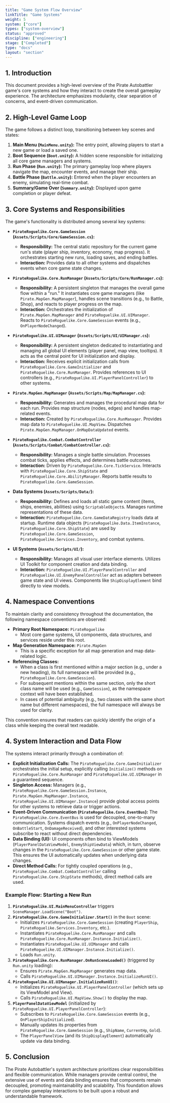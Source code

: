 ```yaml
---
title: "Game System Flow Overview"
linkTitle: "Game Systems"
weight: 5
system: ["core"]
types: ["system-overview"]
status: "approved"
discipline: ["engineering"]
stage: ["Completed"]
type: "docs"
layout: "section"
---
```


## 1. Introduction

This document provides a high-level overview of the Pirate Autobattler game's core systems and how they interact to create the overall gameplay experience. The architecture emphasizes modularity, clear separation of concerns, and event-driven communication.

## 2. High-Level Game Loop

The game follows a distinct loop, transitioning between key scenes and states:

1.  **Main Menu (`MainMenu.unity`):** The entry point, allowing players to start a new game or load a saved one.
2.  **Boot Sequence (`Boot.unity`):** A hidden scene responsible for initializing all core game managers and systems.
3.  **Run Phase (`Run.unity`):** The primary gameplay loop where players navigate the map, encounter events, and manage their ship.
4.  **Battle Phase (`Battle.unity`):** Entered when the player encounters an enemy, simulating real-time combat.
5.  **Summary/Game Over (`Summary.unity`):** Displayed upon game completion or player defeat.

## 3. Core Systems and Responsibilities

The game's functionality is distributed among several key systems:

*   **`PirateRoguelike.Core.GameSession` (`Assets/Scripts/Core/GameSession.cs`):**
    *   **Responsibility:** The central static repository for the current game run's state (player ship, inventory, economy, map progress). It orchestrates starting new runs, loading saves, and ending battles.
    *   **Interaction:** Provides data to all other systems and dispatches events when core game state changes.

*   **`PirateRoguelike.Core.RunManager` (`Assets/Scripts/Core/RunManager.cs`):**
    *   **Responsibility:** A persistent singleton that manages the overall game flow within a "run." It instantiates core game managers (like `Pirate.MapGen.MapManager`), handles scene transitions (e.g., to Battle, Shop), and reacts to player progress on the map.
    *   **Interaction:** Orchestrates the initialization of `Pirate.MapGen.MapManager` and `PirateRoguelike.UI.UIManager`. Reacts to `PirateRoguelike.Core.GameSession` events (e.g., `OnPlayerNodeChanged`).

*   **`PirateRoguelike.UI.UIManager` (`Assets/Scripts/UI/UIManager.cs`):**
    *   **Responsibility:** A persistent singleton dedicated to instantiating and managing all global UI elements (player panel, map view, tooltips). It acts as the central point for UI initialization and display.
    *   **Interaction:** Receives explicit initialization calls from `PirateRoguelike.Core.GameInitializer` and `PirateRoguelike.Core.RunManager`. Provides references to UI controllers (e.g., `PirateRoguelike.UI.PlayerPanelController`) to other systems.

*   **`Pirate.MapGen.MapManager` (`Assets/Scripts/Map/MapManager.cs`):**
    *   **Responsibility:** Generates and manages the procedural map data for each run. Provides map structure (nodes, edges) and handles map-related events.
    *   **Interaction:** Created by `PirateRoguelike.Core.RunManager`. Provides map data to `PirateRoguelike.UI.MapView`. Dispatches `Pirate.MapGen.MapManager.OnMapDataUpdated` events.

*   **`PirateRoguelike.Combat.CombatController` (`Assets/Scripts/Combat/CombatController.cs`):**
    *   **Responsibility:** Manages a single battle simulation. Processes combat ticks, applies effects, and determines battle outcomes.
    *   **Interaction:** Driven by `PirateRoguelike.Core.TickService`. Interacts with `PirateRoguelike.Core.ShipState` and `PirateRoguelike.Core.AbilityManager`. Reports battle results to `PirateRoguelike.Core.GameSession`.

*   **Data Systems (`Assets/Scripts/Data/`):**
    *   **Responsibility:** Defines and loads all static game content (items, ships, enemies, abilities) using `ScriptableObject`s. Manages runtime representations of these data.
    *   **Interaction:** `PirateRoguelike.Core.GameDataRegistry` loads data at startup. Runtime data objects (`PirateRoguelike.Data.ItemInstance`, `PirateRoguelike.Core.ShipState`) are used by `PirateRoguelike.Core.GameSession`, `PirateRoguelike.Services.Inventory`, and combat systems.

*   **UI Systems (`Assets/Scripts/UI/`):**
    *   **Responsibility:** Manages all visual user interface elements. Utilizes UI Toolkit for component creation and data binding.
    *   **Interaction:** `PirateRoguelike.UI.PlayerPanelController` and `PirateRoguelike.UI.EnemyPanelController` act as adapters between game state and UI views. Components like `ShipDisplayElement` bind directly to view models.

## 4. Namespace Conventions

To maintain clarity and consistency throughout the documentation, the following namespace conventions are observed:

*   **Primary Root Namespace:** `PirateRoguelike`
    *   Most core game systems, UI components, data structures, and services reside under this root.
*   **Map Generation Namespace:** `Pirate.MapGen`
    *   This is a specific exception for all map generation and map data-related logic.
*   **Referencing Classes:**
    *   When a class is first mentioned within a major section (e.g., under a new heading), its full namespace will be provided (e.g., `PirateRoguelike.Core.GameSession`).
    *   For subsequent mentions within the same section, only the short class name will be used (e.g., `GameSession`), as the namespace context will have been established.
    *   In cases of potential ambiguity (e.g., two classes with the same short name but different namespaces), the full namespace will always be used for clarity.

This convention ensures that readers can quickly identify the origin of a class while keeping the overall text readable.

## 4. System Interaction and Data Flow

The systems interact primarily through a combination of:

*   **Explicit Initialization Calls:** The `PirateRoguelike.Core.GameInitializer` orchestrates the initial setup, explicitly calling `Initialize()` methods on `PirateRoguelike.Core.RunManager` and `PirateRoguelike.UI.UIManager` in a guaranteed sequence.
*   **Singleton Access:** Managers (e.g., `PirateRoguelike.Core.GameSession.Instance`, `Pirate.MapGen.MapManager.Instance`, `PirateRoguelike.UI.UIManager.Instance`) provide global access points for other systems to retrieve data or trigger actions.
*   **Event-Driven Communication (`PirateRoguelike.Core.EventBus`):** The `PirateRoguelike.Core.EventBus` is used for decoupled, one-to-many communication. Systems dispatch events (e.g., `OnPlayerNodeChanged`, `OnBattleStart`, `OnDamageReceived`), and other interested systems subscribe to react without direct dependencies.
*   **Data Binding (UI):** UI components often bind to ViewModels (`PlayerPanelDataViewModel`, `EnemyShipViewData`) which, in turn, observe changes in the `PirateRoguelike.Core.GameSession` or other game state. This ensures the UI automatically updates when underlying data changes.
*   **Direct Method Calls:** For tightly coupled operations (e.g., `PirateRoguelike.Combat.CombatController` calling `PirateRoguelike.Core.ShipState` methods), direct method calls are used.

### Example Flow: Starting a New Run

1.  **`PirateRoguelike.UI.MainMenuController`** triggers `SceneManager.LoadScene("Boot")`.
2.  **`PirateRoguelike.Core.GameInitializer.Start()`** in the `Boot` scene:
    *   Initializes `PirateRoguelike.Core.GameSession` (creating `PlayerShip`, `PirateRoguelike.Services.Inventory`, etc.).
    *   Instantiates `PirateRoguelike.Core.RunManager` and calls `PirateRoguelike.Core.RunManager.Instance.Initialize()`.
    *   Instantiates `PirateRoguelike.UI.UIManager` and calls `PirateRoguelike.UI.UIManager.Instance.Initialize()`.
    *   Loads `Run.unity`.
3.  **`PirateRoguelike.Core.RunManager.OnRunSceneLoaded()`** (triggered by `Run.unity` loading):
    *   Ensures `Pirate.MapGen.MapManager` generates map data.
    *   Calls `PirateRoguelike.UI.UIManager.Instance.InitializeRunUI()`.
4.  **`PirateRoguelike.UI.UIManager.InitializeRunUI()`**:
    *   Initializes `PirateRoguelike.UI.PlayerPanelController` (which sets up its ViewModel and View).
    *   Calls `PirateRoguelike.UI.MapView.Show()` to display the map.
5.  **`PlayerPanelDataViewModel`** (initialized by `PirateRoguelike.UI.PlayerPanelController`):
    *   Subscribes to `PirateRoguelike.Core.GameSession` events (e.g., `OnPlayerShipInitialized`).
    *   Manually updates its properties from `PirateRoguelike.Core.GameSession` (e.g., `ShipName`, `CurrentHp`, `Gold`).
    *   The `PlayerPanelView` (and its `ShipDisplayElement`) automatically update via data binding.

## 5. Conclusion

The Pirate Autobattler's system architecture prioritizes clear responsibilities and flexible communication. While managers provide central control, the extensive use of events and data binding ensures that components remain decoupled, promoting maintainability and scalability. This foundation allows for complex gameplay interactions to be built upon a robust and understandable framework.
